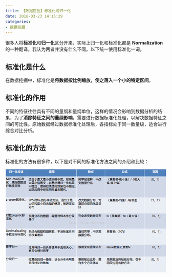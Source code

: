 ```yaml
---
title: 【数据挖掘】标准化或归一化
date: 2018-03-23 14:15:29
categories:
- 数据挖掘
---
```


很多人将**标准化**和**归一化**区分开来，实际上归一化和标准化都是 **Normalization** 的一种翻译，我认为两者并没有什么不同。以下统一使用标准化一词。

## 标准化是什么

在数据挖掘中，标准化是**将数据按比例缩放，使之落入一个小的特定区间**。

## 标准化的作用

不同的特征往往具有不同的量纲和量纲单位，这样的情况会影响到数据分析的结果，为了**消除特征之间的量纲影响**，需要进行数据标准化处理，以解决数据特征之间的可比性。原始数据经过数据标准化处理后，各指标处于同一数量级，适合进行综合对比分析。

## 标准化的方法

标准化的方法有很多种，以下是对不同的标准化方法之间的介绍和比较：

![标准化方法](/images/normalization.png)
